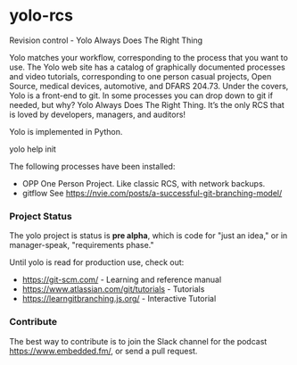 # yolo-rcs
Revision control - Yolo Always Does The Right Thing

Yolo matches your workflow, corresponding to the process that you want
to use. The Yolo web site has a catalog of graphically documented 
processes and video tutorials, corresponding to one person casual 
projects, Open Source, medical devices, automotive, and DFARS 204.73.
Under the covers, Yolo is a front-end to git. In some processes 
you can drop down to git if needed, but why? 
Yolo Always Does The Right Thing. 
It’s the only RCS that is loved by developers, managers, and auditors!

Yolo is implemented in Python.

yolo help init

The following processes have been installed:
 - OPP One Person Project. Like classic RCS, with network backups.
 - gitflow See https://nvie.com/posts/a-successful-git-branching-model/

### Project Status

The yolo project is status is **pre alpha**, which is code for "just an
idea," or in manager-speak, "requirements phase."

Until yolo is read for production use, check out:
 * https://git-scm.com/  - Learning and reference manual
 * https://www.atlassian.com/git/tutorials - Tutorials
 * https://learngitbranching.js.org/ - Interactive Tutorial
   
### Contribute

The best way to contribute is to join the Slack channel for the podcast
https://www.embedded.fm/, or send a pull request.
